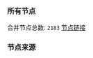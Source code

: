 ### 所有节点
合并节点总数: `2183`
[节点链接](https://raw.githubusercontent.com/rzhy1/11/master/sub/sub_merge_base64.txt)

### 节点来源
